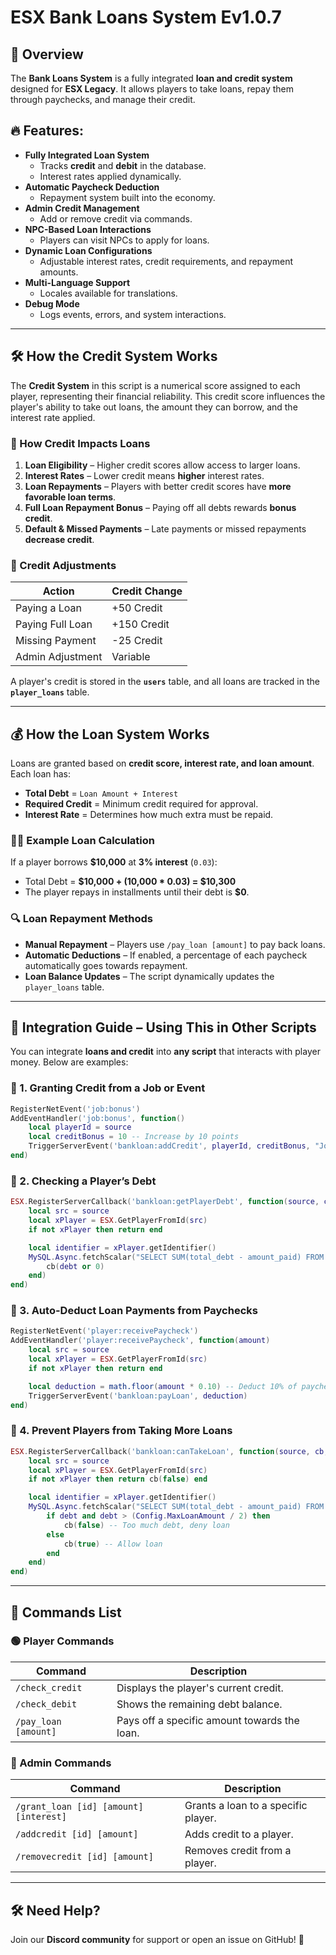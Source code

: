 # ESX Bank Loans System Ev1.0.7

## 📌 Overview
The **Bank Loans System** is a fully integrated **loan and credit system** designed for **ESX Legacy**. It allows players to take loans, repay them through paychecks, and manage their credit.

## 🔥 Features:
- **Fully Integrated Loan System**
  - Tracks **credit** and **debit** in the database.
  - Interest rates applied dynamically.
- **Automatic Paycheck Deduction**
  - Repayment system built into the economy.
- **Admin Credit Management**
  - Add or remove credit via commands.
- **NPC-Based Loan Interactions**
  - Players can visit NPCs to apply for loans.
- **Dynamic Loan Configurations**
  - Adjustable interest rates, credit requirements, and repayment amounts.
- **Multi-Language Support**
  - Locales available for translations.
- **Debug Mode**
  - Logs events, errors, and system interactions.

---

## 🛠 How the Credit System Works
The **Credit System** in this script is a numerical score assigned to each player, representing their financial reliability. This credit score influences the player's ability to take out loans, the amount they can borrow, and the interest rate applied.

### 🔎 How Credit Impacts Loans
1. **Loan Eligibility** – Higher credit scores allow access to larger loans.
2. **Interest Rates** – Lower credit means **higher** interest rates.
3. **Loan Repayments** – Players with better credit scores have **more favorable loan terms**.
4. **Full Loan Repayment Bonus** – Paying off all debts rewards **bonus credit**.
5. **Default & Missed Payments** – Late payments or missed repayments **decrease credit**.

### 📅 Credit Adjustments
| Action | Credit Change |
|--------|--------------|
| Paying a Loan | +50 Credit |
| Paying Full Loan | +150 Credit |
| Missing Payment | -25 Credit |
| Admin Adjustment | Variable |

A player's credit is stored in the **`users`** table, and all loans are tracked in the **`player_loans`** table.

---

## 💰 How the Loan System Works
Loans are granted based on **credit score, interest rate, and loan amount**. Each loan has:

- **Total Debt** = `Loan Amount + Interest`
- **Required Credit** = Minimum credit required for approval.
- **Interest Rate** = Determines how much extra must be repaid.

### 👩‍💼 Example Loan Calculation
If a player borrows **$10,000** at **3% interest** (`0.03`):
- Total Debt = **$10,000 + (10,000 * 0.03) = $10,300**
- The player repays in installments until their debt is **$0**.

### 🔍 Loan Repayment Methods
- **Manual Repayment** – Players use `/pay_loan [amount]` to pay back loans.
- **Automatic Deductions** – If enabled, a percentage of each paycheck automatically goes towards repayment.
- **Loan Balance Updates** – The script dynamically updates the `player_loans` table.

---

## 🔗 Integration Guide – Using This in Other Scripts
You can integrate **loans and credit** into **any script** that interacts with player money. Below are examples:

### 🔹 1. Granting Credit from a Job or Event
```lua
RegisterNetEvent('job:bonus')
AddEventHandler('job:bonus', function()
    local playerId = source
    local creditBonus = 10 -- Increase by 10 points
    TriggerServerEvent('bankloan:addCredit', playerId, creditBonus, "Job Performance Bonus")
end)
```

### 🔹 2. Checking a Player’s Debt
```lua
ESX.RegisterServerCallback('bankloan:getPlayerDebt', function(source, cb)
    local src = source
    local xPlayer = ESX.GetPlayerFromId(src)
    if not xPlayer then return end

    local identifier = xPlayer.getIdentifier()
    MySQL.Async.fetchScalar("SELECT SUM(total_debt - amount_paid) FROM player_loans WHERE identifier = ?", { identifier }, function(debt)
        cb(debt or 0)
    end)
end)
```

### 🔹 3. Auto-Deduct Loan Payments from Paychecks
```lua
RegisterNetEvent('player:receivePaycheck')
AddEventHandler('player:receivePaycheck', function(amount)
    local src = source
    local xPlayer = ESX.GetPlayerFromId(src)
    if not xPlayer then return end

    local deduction = math.floor(amount * 0.10) -- Deduct 10% of paycheck
    TriggerServerEvent('bankloan:payLoan', deduction)
end)
```

### 🔹 4. Prevent Players from Taking More Loans
```lua
ESX.RegisterServerCallback('bankloan:canTakeLoan', function(source, cb, amountRequested)
    local src = source
    local xPlayer = ESX.GetPlayerFromId(src)
    if not xPlayer then return cb(false) end

    local identifier = xPlayer.getIdentifier()
    MySQL.Async.fetchScalar("SELECT SUM(total_debt - amount_paid) FROM player_loans WHERE identifier = ?", { identifier }, function(debt)
        if debt and debt > (Config.MaxLoanAmount / 2) then
            cb(false) -- Too much debt, deny loan
        else
            cb(true) -- Allow loan
        end
    end)
end)
```

---

## 📃 Commands List
### 🟢 Player Commands
| Command | Description |
|---------------|------------|
| `/check_credit` | Displays the player's current credit. |
| `/check_debit` | Shows the remaining debt balance. |
| `/pay_loan [amount]` | Pays off a specific amount towards the loan. |

### 🔴 Admin Commands
| Command | Description |
|---------------|------------|
| `/grant_loan [id] [amount] [interest]` | Grants a loan to a specific player. |
| `/addcredit [id] [amount]` | Adds credit to a player. |
| `/removecredit [id] [amount]` | Removes credit from a player. |

---

## 🛠 Need Help?
Join our **Discord community** for support or open an issue on GitHub! 🚀
